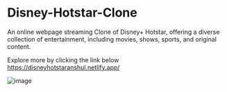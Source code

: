 # Disney-Hotstar-Clone
An online webpage streaming Clone of Disney+ Hotstar, offering a diverse collection of entertainment, including movies, shows, sports, and original content.

Explore more by clicking the link below
https://disneyhotstaranshul.netlify.app/

![image](https://github.com/ansh26748ar/Disney-Hotstar-Clone/assets/89684482/01463fcf-33a1-4c85-af76-b87efaeeaba3)
